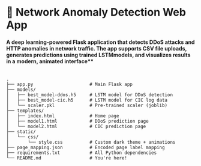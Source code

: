 # 🚨 Network Anomaly Detection Web App
#### **A deep learning-powered Flask application that detects DDoS attacks and HTTP anomalies in network traffic. The app supports CSV file uploads, generates predictions using trained LSTM**models, and visualizes results in a modern, animated interface**
```

.
├── app.py                     # Main Flask app
├── models/
│   ├── best_model-ddos.h5     # LSTM model for DDoS detection
│   ├── best_model-cic.h5      # LSTM model for CIC log data
│   └── scaler.pkl             # Pre-trained scaler (joblib)
├── templates/
│   ├── index.html             # Home page
│   ├── model1.html            # DDoS prediction page
│   └── model2.html            # CIC prediction page
├── static/
│   └── css/
│       └── style.css          # Custom dark theme + animations
├── page_mapping.json          # Encoded page label mapping
├── requirements.txt           # All Python dependencies
└── README.md                  # You're here!
